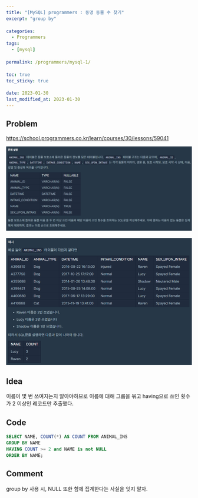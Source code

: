 ```yaml
---
title: "[MySQL] programmers : 동명 동물 수 찾기"
excerpt: "group by"

categories:
  - Programmers
tags:
  - [mysql]

permalink: /programmers/mysql-1/

toc: true
toc_sticky: true

date: 2023-01-30
last_modified_at: 2023-01-30
---
```


## Problem

<https://school.programmers.co.kr/learn/courses/30/lessons/59041>

<img src="/assets/images/programmers/mysql-1/problem.png" alt="problem"><br/>
<br/>
<img src="/assets/images/programmers/mysql-1/example.png" alt="example"><br/>

## Idea

이름이 몇 번 쓰여지는지 알아야하므로 이름에 대해 그룹을 묶고 having으로 쓰인 횟수가 2 이상인 레코드만 추출했다.

## Code

```sql
SELECT NAME, COUNT(*) AS COUNT FROM ANIMAL_INS
GROUP BY NAME
HAVING COUNT >= 2 and NAME is not NULL
ORDER BY NAME;
```

## Comment

group by 사용 시, NULL 또한 함께 집계한다는 사실을 잊지 말자.